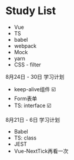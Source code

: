 # Study List

* Vue
* TS
* babel
* webpack
* Mock
* yarn
* CSS - filter

8月24日 - 30日 学习计划

* keep-alive组件 ☑️
* Form表单
* TS: interface ☑️

8月21日 - 6日 学习计划

* Babel
* TS: class
* JEST
* Vue-NextTick再看一次
